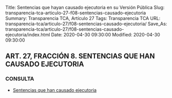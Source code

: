 Title: Sentencias que hayan causado ejecutoria en su Versión Pública
Slug: transparencia-tca-articulo-27-f08-sentencias-causado-ejecutoria
Summary: Transparencia TCA, Artículo 27
Tags: Transparencia TCA
URL: transparencia-tca/articulo-27/f08-sentencias-causado-ejecutoria/
Save_As: transparencia-tca/articulo-27/f08-sentencias-causado-ejecutoria/index.html
Date: 2020-04-30 09:30:00
Modified: 2020-04-30 09:30:00


## ART. 27, FRACCIÓN 8. SENTENCIAS QUE HAN CAUSADO EJECUTORIA

### CONSULTA

- [Sentencias que han causado ejecutoria](https://www.pjecz.gob.mx/consultas/sentencias/)



